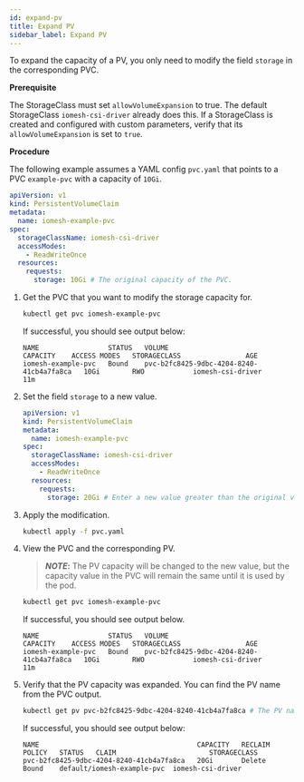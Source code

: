 ```yaml
---
id: expand-pv
title: Expand PV
sidebar_label: Expand PV
---
```


To expand the capacity of a PV, you only need to modify the field `storage` in the corresponding PVC.

**Prerequisite**

The StorageClass must set `allowVolumeExpansion` to true. The default StorageClass `iomesh-csi-driver` already does this. If a StorageClass is created and configured with custom parameters, verify that its `allowVolumeExpansion` is set to `true`. 

**Procedure**

The following example assumes a YAML config `pvc.yaml` that points to a PVC `example-pvc` with a capacity of `10Gi`.
```yaml
apiVersion: v1
kind: PersistentVolumeClaim
metadata:
  name: iomesh-example-pvc
spec:
  storageClassName: iomesh-csi-driver
  accessModes:
    - ReadWriteOnce
  resources:
    requests:
      storage: 10Gi # The original capacity of the PVC.
```

1. Get the PVC that you want to modify the storage capacity for.

    ```bash
    kubectl get pvc iomesh-example-pvc
    ```

    If successful, you should see output below:

    ```output
    NAME                 STATUS   VOLUME                                     CAPACITY    ACCESS MODES   STORAGECLASS                AGE
    iomesh-example-pvc   Bound    pvc-b2fc8425-9dbc-4204-8240-41cb4a7fa8ca   10Gi        RWO            iomesh-csi-driver           11m
    ```

2. Set the field `storage` to a new value.
    ```yaml
    apiVersion: v1
    kind: PersistentVolumeClaim
    metadata:
      name: iomesh-example-pvc
    spec:
      storageClassName: iomesh-csi-driver
      accessModes:
        - ReadWriteOnce
      resources:
        requests:
          storage: 20Gi # Enter a new value greater than the original value.
    ```

3. Apply the modification.

    ```bash
    kubectl apply -f pvc.yaml
    ```

4. View the PVC and the corresponding PV. 

    > **_NOTE_:** The PV capacity will be changed to the new value, but the capacity value in the PVC will remain the same until it is used by the pod.

    ```bash
    kubectl get pvc iomesh-example-pvc 
    ```

   If successful, you should see output below. 

    ```output
    NAME                 STATUS   VOLUME                                     CAPACITY    ACCESS MODES   STORAGECLASS                AGE
    iomesh-example-pvc   Bound    pvc-b2fc8425-9dbc-4204-8240-41cb4a7fa8ca   10Gi        RWO            iomesh-csi-driver           11m
    ```

5. Verify that the PV capacity was expanded. You can find the PV name from the PVC output.
   
    ```bash
    kubectl get pv pvc-b2fc8425-9dbc-4204-8240-41cb4a7fa8ca # The PV name you get in Step 4.
    ```

    If successful, you should see output below:
    ```output
    NAME                                       CAPACITY   RECLAIM POLICY   STATUS   CLAIM                       STORAGECLASS
    pvc-b2fc8425-9dbc-4204-8240-41cb4a7fa8ca   20Gi       Delete           Bound    default/iomesh-example-pvc  iomesh-csi-driver
    ```